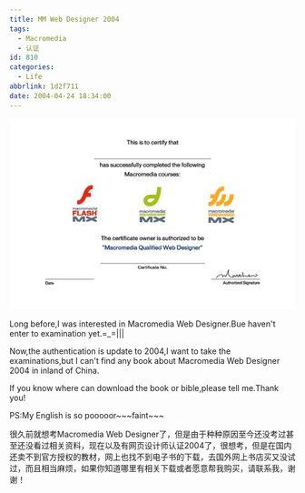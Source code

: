 ```yaml
---
title: MM Web Designer 2004
tags:
  - Macromedia
  - 认证
id: 810
categories:
  - Life
abbrlink: 1d2f711
date: 2004-04-24 18:34:00
---
```

![](/images/2004/04/24_16_21591049823_12690.jpg)

Long before,I was interested in Macromedia Web Designer.Bue haven't enter to examination yet.=_=|||

Now,the authentication is update to 2004,I want to take the examinations,but I can't find any book about Macromedia Web Designer 2004 in inland of China.

If you know where can download the book or bible,please tell me.Thank you!

PS:My English is so pooooor\~\~\~faint\~\~\~

很久前就想考Macromedia Web Designer了，但是由于种种原因至今还没考过甚至还没看过相关资料，现在以及有网页设计师认证2004了，很想考，但是在国内还卖不到官方授权的教材，网上也找不到电子书的下载，去国外网上书店买又没试过，而且相当麻烦，如果你知道哪里有相关下载或者愿意帮我购买，请联系我，谢谢！